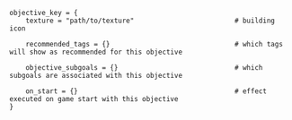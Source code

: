 	objective_key = {
		texture = "path/to/texture"							# building icon
	
		recommended_tags = {}								# which tags will show as recommended for this objective
	
		objective_subgoals = {}								# which subgoals are associated with this objective
	
		on_start = {}										# effect executed on game start with this objective
	}
